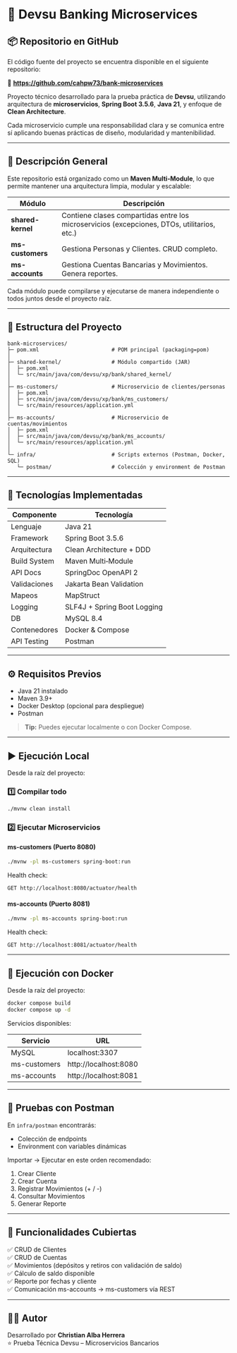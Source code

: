 # 🏦 Devsu Banking Microservices

## 📦 Repositorio en GitHub

El código fuente del proyecto se encuentra disponible en el siguiente repositorio:

🔗 **https://github.com/cahpw73/bank-microservices**

Proyecto técnico desarrollado para la prueba práctica de **Devsu**, utilizando arquitectura de **microservicios**, **Spring Boot 3.5.6**, **Java 21**, y enfoque de **Clean Architecture**.

Cada microservicio cumple una responsabilidad clara y se comunica entre sí aplicando buenas prácticas de diseño, modularidad y mantenibilidad.

---

## 📘 Descripción General

Este repositorio está organizado como un **Maven Multi‑Module**, lo que permite mantener una arquitectura limpia, modular y escalable:

| Módulo            | Descripción                                                                                 |
| ----------------- | ------------------------------------------------------------------------------------------- |
| **shared-kernel** | Contiene clases compartidas entre los microservicios (excepciones, DTOs, utilitarios, etc.) |
| **ms-customers**  | Gestiona Personas y Clientes. CRUD completo.                                                |
| **ms-accounts**   | Gestiona Cuentas Bancarias y Movimientos. Genera reportes.                                  |

Cada módulo puede compilarse y ejecutarse de manera independiente o todos juntos desde el proyecto raíz.

---

## 📂 Estructura del Proyecto

```
bank-microservices/
├─ pom.xml                       # POM principal (packaging=pom)
│
├─ shared-kernel/                # Módulo compartido (JAR)
│  ├─ pom.xml
│  └─ src/main/java/com/devsu/xp/bank/shared_kernel/
│
├─ ms-customers/                 # Microservicio de clientes/personas
│  ├─ pom.xml
│  ├─ src/main/java/com/devsu/xp/bank/ms_customers/
│  └─ src/main/resources/application.yml
│
├─ ms-accounts/                  # Microservicio de cuentas/movimientos
│  ├─ pom.xml
│  ├─ src/main/java/com/devsu/xp/bank/ms_accounts/
│  └─ src/main/resources/application.yml
│
└─ infra/                        # Scripts externos (Postman, Docker, SQL)
   └─ postman/                   # Colección y environment de Postman
```

---

## 🧰 Tecnologías Implementadas

| Componente   | Tecnología                  |
| ------------ | --------------------------- |
| Lenguaje     | Java 21                     |
| Framework    | Spring Boot 3.5.6           |
| Arquitectura | Clean Architecture + DDD    |
| Build System | Maven Multi‑Module          |
| API Docs     | SpringDoc OpenAPI 2         |
| Validaciones | Jakarta Bean Validation     |
| Mapeos       | MapStruct                   |
| Logging      | SLF4J + Spring Boot Logging |
| DB           | MySQL 8.4                   |
| Contenedores | Docker & Compose            |
| API Testing  | Postman                     |

---

## ⚙️ Requisitos Previos

- Java 21 instalado
- Maven 3.9+
- Docker Desktop (opcional para despliegue)
- Postman

> **Tip:** Puedes ejecutar localmente o con Docker Compose.

---

## ▶️ Ejecución Local

Desde la raíz del proyecto:

### 1️⃣ Compilar todo

```bash
./mvnw clean install
```

### 2️⃣ Ejecutar Microservicios

#### **ms-customers (Puerto 8080)**

```bash
./mvnw -pl ms-customers spring-boot:run
```

Health check:

```
GET http://localhost:8080/actuator/health
```

#### **ms-accounts (Puerto 8081)**

```bash
./mvnw -pl ms-accounts spring-boot:run
```

Health check:

```
GET http://localhost:8081/actuator/health
```

---

## 🐳 Ejecución con Docker

Desde la raíz del proyecto:

```bash
docker compose build
docker compose up -d
```

Servicios disponibles:

| Servicio     | URL                   |
| ------------ | --------------------- |
| MySQL        | localhost:3307        |
| ms-customers | http://localhost:8080 |
| ms-accounts  | http://localhost:8081 |

---

## 🧪 Pruebas con Postman

En `infra/postman` encontrarás:

- Colección de endpoints
- Environment con variables dinámicas

Importar → Ejecutar en este orden recomendado:

1. Crear Cliente
2. Crear Cuenta
3. Registrar Movimientos (+ / -)
4. Consultar Movimientos
5. Generar Reporte

---

## 📜 Funcionalidades Cubiertas

✅ CRUD de Clientes  
✅ CRUD de Cuentas  
✅ Movimientos (depósitos y retiros con validación de saldo)  
✅ Cálculo de saldo disponible  
✅ Reporte por fechas y cliente  
✅ Comunicación ms-accounts → ms-customers vía REST

---

## 👨‍💻 Autor

Desarrollado por **Christian Alba Herrera**  
⭐ Prueba Técnica Devsu – Microservicios Bancarios

